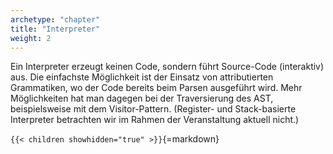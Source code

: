 ```yaml
---
archetype: "chapter"
title: "Interpreter"
weight: 2
---
```



Ein Interpreter erzeugt keinen Code, sondern führt Source-Code (interaktiv) aus. Die einfachste
Möglichkeit ist der Einsatz von attributierten Grammatiken, wo der Code bereits beim Parsen
ausgeführt wird. Mehr Möglichkeiten hat man dagegen bei der Traversierung des AST, beispielsweise
mit dem Visitor-Pattern. (Register- und Stack-basierte Interpreter betrachten wir im Rahmen der
Veranstaltung aktuell nicht.)


`{{< children showhidden="true" >}}`{=markdown}
